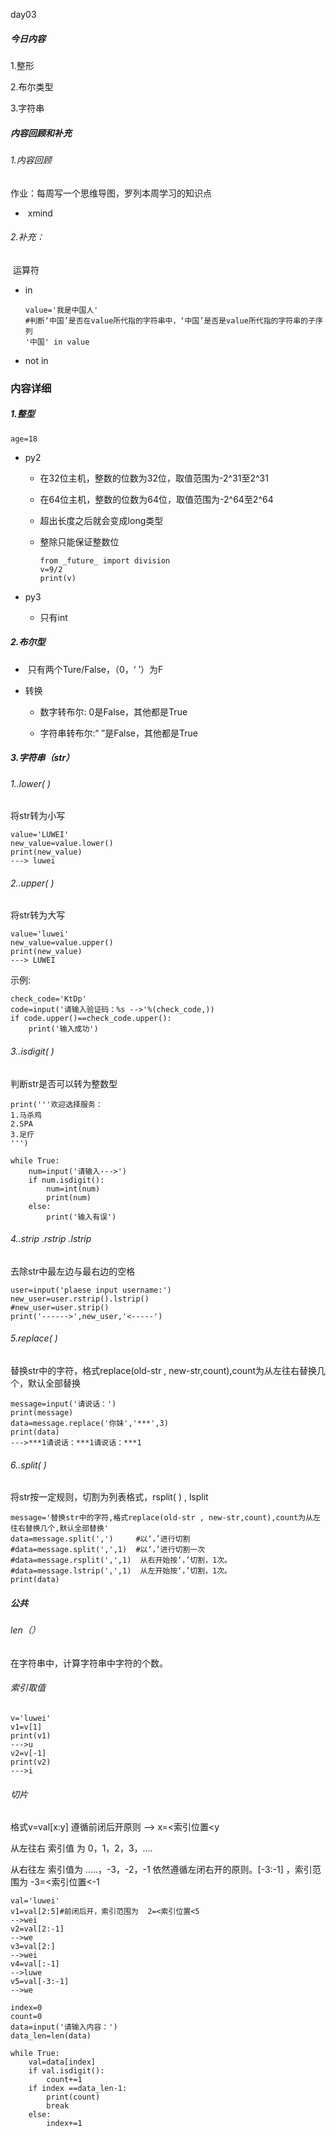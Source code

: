day03

##### 今日内容

1.整形

2.布尔类型

3.字符串

##### 内容回顾和补充

###### 1.内容回顾

作业：每周写一个思维导图，罗列本周学习的知识点

- ​		xmind

###### 2.补充：

​		运算符

- in 

  ```
  value='我是中国人'
  #判断‘中国’是否在value所代指的字符串中，‘中国’是否是value所代指的字符串的子序列
  '中国' in value
  ```

  

- not in

### 内容详细

##### 1.整型

```
age=18

```

- py2

  - 在32位主机，整数的位数为32位，取值范围为-2^31至2^31

  - 在64位主机，整数的位数为64位，取值范围为-2^64至2^64

  - 超出长度之后就会变成long类型

  - 整除只能保证整数位

    ```
    from _future_ import division
    v=9/2
    print(v)
    ```

    

- py3

  - 只有int

##### 2.布尔型

- ​	只有两个Ture/False，（0，‘ ’）为F

- 转换

  - 数字转布尔: 0是False，其他都是True

  - 字符串转布尔:“ ”是False，其他都是True

    

##### 3.字符串（str）

###### 	1..lower( ) 

将str转为小写

```
value='LUWEI'
new_value=value.lower()
print(new_value)
---> luwei
```

###### 	2..upper( )

将str转为大写

```
value='luwei'
new_value=value.upper()
print(new_value)
---> LUWEI
```

示例:

```
check_code='KtDp'
code=input('请输入验证码：%s -->'%(check_code,))
if code.upper()==check_code.upper():
    print('输入成功')
```

###### 3..isdigit( )

判断str是否可以转为整数型

```
print('''欢迎选择服务：
1.马杀鸡
2.SPA
3.足疗
''')

while True:
    num=input('请输入--->')
    if num.isdigit():
        num=int(num)
        print(num)
    else:
        print('输入有误')
```



###### 4..strip .rstrip .lstrip

去除str中最左边与最右边的空格

```
user=input('plaese input username:')
new_user=user.rstrip().lstrip()
#new_user=user.strip()
print('------>',new_user,'<-----')
```



###### 5.replace( )

替换str中的字符，格式replace(old-str , new-str,count),count为从左往右替换几个，默认全部替换

```
message=input('请说话：')
print(message)
data=message.replace('你妹','***',3)
print(data)
--->***1请说话：***1请说话：***1
```



###### 6..split( ) 

将str按一定规则，切割为列表格式，rsplit( ) , lsplit

```
message='替换str中的字符,格式replace(old-str , new-str,count),count为从左往右替换几个,默认全部替换'
data=message.split(',')     #以‘，’进行切割
#data=message.split(',',1)  #以‘，’进行切割一次
#data=message.rsplit(',',1)  从右开始按‘，’切割，1次。
#data=message.lstrip(',',1)  从左开始按‘，’切割，1次。
print(data)
```



##### 公共

###### 	len（）

 在字符串中，计算字符串中字符的个数。

###### 索引取值

```
v='luwei'
v1=v[1]
print(v1)
--->u
v2=v[-1]
print(v2)
--->i
```

###### 切片 

格式v=val[x:y] 遵循前闭后开原则  -->    x=<索引位置<y

从左往右 索引值 为   0，1，2，3，....

从右往左 索引值为   .....，-3，-2，-1   依然遵循左闭右开的原则。[-3:-1] ，索引范围为 -3=<索引位置<-1

```
val='luwei'
v1=val[2:5]#前闭后开，索引范围为  2=<索引位置<5
-->wei
v2=val[2:-1]
-->we
v3=val[2:]
-->wei
v4=val[:-1]
-->luwe
v5=val[-3:-1]
-->we
```



```
index=0
count=0
data=input('请输入内容：')
data_len=len(data)

while True:
    val=data[index]
    if val.isdigit():
        count+=1
    if index ==data_len-1:
        print(count)
        break
    else:
        index+=1
```





















































































​	




































